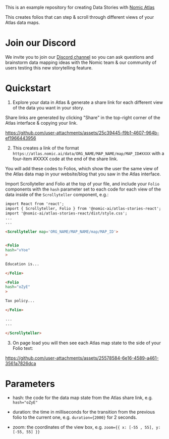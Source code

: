 This is an example repository for creating Data Stories with [Nomic Atlas](https://atlas.nomic.ai)

This creates folios that can step & scroll through different views of your Atlas data maps.

# Join our Discord

We invite you to join our [Discord channel](https://discord.gg/qP5fwTSX) so you can ask questions and brainstorm data mapping ideas with the Nomic team & our community of users testing this new storytelling feature.

# Quickstart

1) Explore your data in Atlas & generate a share link for each different view of the data you want in your story.

Share links are generated by clicking "Share" in the top-right corner of the Atlas interface & copying your link.


https://github.com/user-attachments/assets/25c39445-f9b1-4607-964b-ef1966443956


2) This creates a link of the format `https://atlas.nomic.ai/data/ORG_NAME/MAP_NAME/map/MAP_ID#XXXX` with a four-item #XXXX code at the end of the share link.

You will add these codes to Folios, which show the user the same view of the Atlas data map in your website/blog that you saw in the Atlas interface.

Import Scrollyteller and Folio at the top of your file, and include your `Folio` components with the `hash` parameter set to each code for each view of the data inside of the `Scrollyteller` component, e.g.:

```markdown
import React from 'react';
import { Scrollyteller, Folio } from '@nomic-ai/atlas-stories-react';
import '@nomic-ai/atlas-stories-react/dist/style.css';
...
...

<Scrollyteller map='ORG_NAME/MAP_NAME/map/MAP_ID'>


<Folio
hash="vYoe"
>

Education is...

</Folio>

<Folio
hash="oZyE"
>

Tax policy...

</Folio>

...
...

</Scrollyteller>

```

3) On page load you will then see each Atlas map state to the side of your Folio text:


https://github.com/user-attachments/assets/25578584-6e16-4589-a461-3561a7826dca

# Parameters

- hash: the code for the data map state from the Atlas share link, e.g. `hash="oZyE"`

- duration: the time in milliseconds for the transition from the previous folio to the current one, e.g. `duration={2000}` for 2 seconds.

- zoom: the coordinates of the view box, e.g. `zoom={{ x: [-55 , 55], y: [-55, 55] }}`
